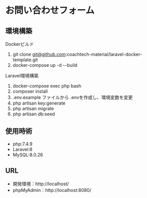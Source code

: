 # お問い合わせフォーム


## 環境構築
Dockerビルド
1. git clone git@github.com:coachtech-material/laravel-docker-template.git
2. docker-compose up -d --build
   
Laravel環境構築
1. docker-compose exec php bash
2. composer install
3. .env.example ファイルから .envを作成し、環境変数を変更
4. php artisan key:generate
5. php artisan migrate
6. php artisan db:seed

## 使用時術
- php:7.4.9
- Laravel:8
- MySQL:8.0.26

## URL
- 開発環境：http://localhost/
- phpMyAdmin：http://localhost:8080/
